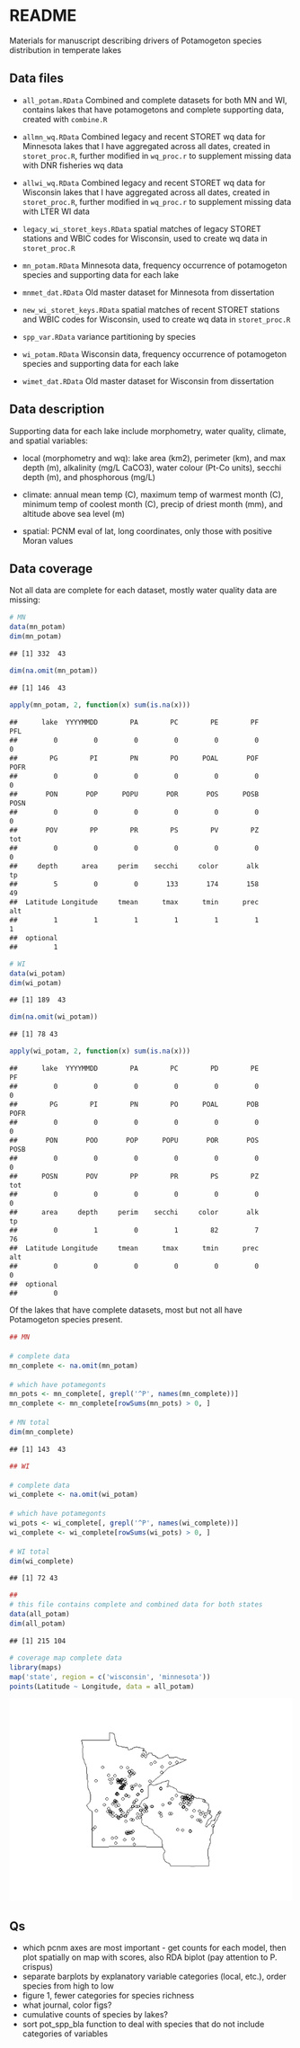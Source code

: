 # README

Materials for manuscript describing drivers of Potamogeton species distribution in temperate lakes

## Data files

* `all_potam.RData` Combined and complete datasets for both MN and WI, contains lakes that have potamogetons and complete supporting data, created with `combine.R`

* `allmn_wq.RData` Combined legacy and recent STORET wq data for Minnesota lakes that I have aggregated across all dates, created in `storet_proc.R`, further modified in `wq_proc.r` to supplement missing data with DNR fisheries wq data

* `allwi_wq.RData` Combined legacy and recent STORET wq data for Wisconsin lakes that I have aggregated across all dates, created in `storet_proc.R`, further modified in `wq_proc.r` to supplement missing data with LTER WI data

* `legacy_wi_storet_keys.RData` spatial matches of legacy STORET stations and WBIC codes for Wisconsin, used to create wq data in `storet_proc.R`

* `mn_potam.RData` Minnesota data, frequency occurrence of potamogeton species and supporting data for each lake

* `mnmet_dat.RData` Old master dataset for Minnesota from dissertation 

* `new_wi_storet_keys.RData` spatial matches of recent STORET stations and WBIC codes for Wisconsin, used to create wq data in `storet_proc.R`

* `spp_var.RData` variance partitioning by species

* `wi_potam.RData` Wisconsin data, frequency occurrence of potamogeton species and supporting data for each lake

* `wimet_dat.RData` Old master dataset for Wisconsin from dissertation

## Data description

Supporting data for each lake include morphometry, water quality, climate, and spatial variables:

* local (morphometry and wq): lake area (km2), perimeter (km), and max depth (m), alkalinity (mg/L CaCO3), water colour (Pt-Co units), secchi depth (m), and phosphorous (mg/L)

* climate:  annual mean temp (C), maximum temp of warmest month (C), minimum temp of coolest month (C), precip of driest month (mm), and altitude above sea level (m)

* spatial: PCNM eval of lat, long coordinates, only those with positive Moran values

## Data coverage

Not all data are complete for each dataset, mostly water quality data are missing:


```r
# MN
data(mn_potam)
dim(mn_potam)
```

```
## [1] 332  43
```

```r
dim(na.omit(mn_potam))
```

```
## [1] 146  43
```

```r
apply(mn_potam, 2, function(x) sum(is.na(x)))
```

```
##      lake  YYYYMMDD        PA        PC        PE        PF       PFL 
##         0         0         0         0         0         0         0 
##        PG        PI        PN        PO      POAL       POF      POFR 
##         0         0         0         0         0         0         0 
##       PON       POP      POPU       POR       POS      POSB      POSN 
##         0         0         0         0         0         0         0 
##       POV        PP        PR        PS        PV        PZ       tot 
##         0         0         0         0         0         0         0 
##     depth      area     perim    secchi     color       alk        tp 
##         5         0         0       133       174       158        49 
##  Latitude Longitude     tmean      tmax      tmin      prec       alt 
##         1         1         1         1         1         1         1 
##  optional 
##         1
```

```r
# WI
data(wi_potam)
dim(wi_potam)
```

```
## [1] 189  43
```

```r
dim(na.omit(wi_potam))
```

```
## [1] 78 43
```

```r
apply(wi_potam, 2, function(x) sum(is.na(x)))
```

```
##      lake  YYYYMMDD        PA        PC        PD        PE        PF 
##         0         0         0         0         0         0         0 
##        PG        PI        PN        PO      POAL       POB      POFR 
##         0         0         0         0         0         0         0 
##       PON       POO       POP      POPU       POR       POS      POSB 
##         0         0         0         0         0         0         0 
##      POSN       POV        PP        PR        PS        PZ       tot 
##         0         0         0         0         0         0         0 
##      area     depth     perim    secchi     color       alk        tp 
##         0         1         0         1        82         7        76 
##  Latitude Longitude     tmean      tmax      tmin      prec       alt 
##         0         0         0         0         0         0         0 
##  optional 
##         0
```

Of the lakes that have complete datasets, most but not all have Potamogeton species present.


```r
## MN

# complete data
mn_complete <- na.omit(mn_potam)

# which have potamegonts
mn_pots <- mn_complete[, grepl('^P', names(mn_complete))]
mn_complete <- mn_complete[rowSums(mn_pots) > 0, ]

# MN total
dim(mn_complete)
```

```
## [1] 143  43
```

```r
## WI

# complete data
wi_complete <- na.omit(wi_potam)

# which have potamegonts
wi_pots <- wi_complete[, grepl('^P', names(wi_complete))]
wi_complete <- wi_complete[rowSums(wi_pots) > 0, ]

# WI total
dim(wi_complete)
```

```
## [1] 72 43
```

```r
##
# this file contains complete and combined data for both states
data(all_potam)
dim(all_potam)
```

```
## [1] 215 104
```

```r
# coverage map complete data
library(maps)
map('state', region = c('wisconsin', 'minnesota'))
points(Latitude ~ Longitude, data = all_potam)
```

![](README_files/figure-html/unnamed-chunk-2-1.png) 

## Qs

* which pcnm axes are most important - get counts for each model, then plot spatially on map with scores, also RDA biplot (pay attention to P. crispus)
* separate barplots by explanatory variable categories (local, etc.), order species from high to low
* figure 1, fewer categories for species richness
* what journal, color figs?
* cumulative counts of species by lakes?
* sort pot_spp_bla function to deal with species that do not include categories of variables
